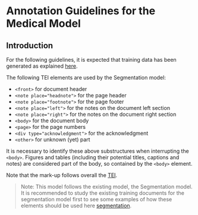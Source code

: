 # Annotation Guidelines for the Medical Model

## Introduction

For the following guidelines, it is expected that training data has been generated as explained [here](../Training-the-models-of-Grobid/#generation-of-training-data).

The following TEI elements are used by the Segmentation model:

* `<front>` for document header
* `<note place="headnote">` for the page header
* `<note place="footnote">` for the page footer
* `<note place="left">` for the notes on the document left section
* `<note place="right">` for the notes on the document right section
* `<body>` for the document body
* `<page>` for the page numbers
* `<div type="acknowledgment">` for the acknowledgment
* `<other>` for unknown (yet) part

It is necessary to identify these above substructures when interrupting the `<body>`. Figures and tables (including their potential titles, captions and notes) are considered part of the body, so contained by the `<body>` element.

Note that the mark-up follows overall the [TEI](http://www.tei-c.org). 

> Note: This model follows the existing model, the Segmentation model. It is recommended to study the existing training documents for the segmentation model first to see some examples of how these elements should be used here [segmentation](../segmentation.md).
